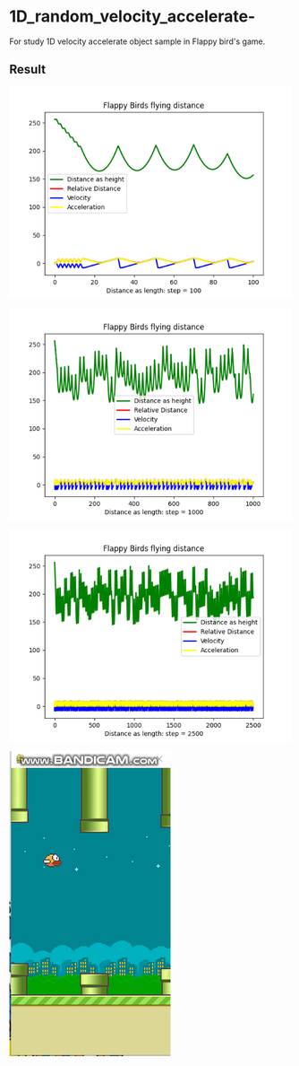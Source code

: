 # 1D_random_velocity_accelerate-
For study 1D velocity accelerate object sample in Flappy bird's game.



## Result ##

![100 steps](https://github.com/jkaewprateep/1D_random_velocity_accelerate-/blob/main/Figure_14.png?raw=true "100 steps")

![1000 steps](https://github.com/jkaewprateep/1D_random_velocity_accelerate-/blob/main/Figure_23.png?raw=true "1000 steps")

![2500 steps](https://github.com/jkaewprateep/1D_random_velocity_accelerate-/blob/main/Figure_25.png?raw=true "2500 steps")

![GIF Flappy birds](https://github.com/jkaewprateep/1D_random_velocity_accelerate-/blob/main/FlappyBirds.gif?raw=true "GIF Flappy birds")
